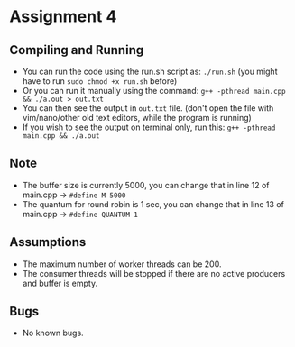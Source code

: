 # Assignment 4

## Compiling and Running
- You can run the code using the run.sh script as: ```./run.sh``` (you might have to run ```sudo chmod +x run.sh``` before)
- Or you can run it manually using the command: ```g++ -pthread main.cpp && ./a.out > out.txt```
- You can then see the output in ```out.txt``` file. (don't open the file with vim/nano/other old text editors, while the program is running)
- If you wish to see the output on terminal only, run this: ```g++ -pthread main.cpp && ./a.out```

## Note
- The buffer size is currently 5000, you can change that in line 12 of main.cpp -> ```#define M 5000```
- The quantum for round robin is 1 sec, you can change that in line 13 of main.cpp -> ```#define QUANTUM 1```

## Assumptions
- The maximum number of worker threads can be 200.
- The consumer threads will be stopped if there are no active producers and buffer is empty.

## Bugs
- No known bugs.

